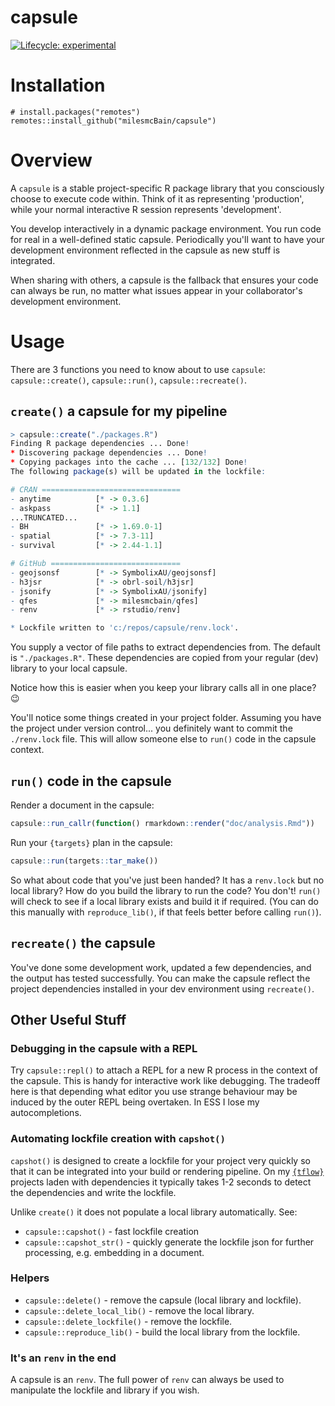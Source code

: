 
# capsule

  [![Lifecycle: experimental](https://img.shields.io/badge/lifecycle-experimental-orange.svg)](https://www.tidyverse.org/lifecycle/#experimental)


# Installation

``` {.r}
# install.packages("remotes")
remotes::install_github("milesmcBain/capsule")
```

# Overview

A `capsule` is a stable project-specific R package library that you consciously
choose to execute code within. Think of it as representing 'production', while
your normal interactive R session represents 'development'.

You develop interactively in a dynamic package environment. You run code for
real in a well-defined static capsule. Periodically you'll want to have
your development environment reflected in the capsule as new stuff is
integrated.

When sharing with others, a capsule is the fallback that ensures your code can
always be run, no matter what issues appear in your collaborator's development
environment.

# Usage

There are 3 functions you need to know about to use `capsule`: `capsule::create()`, `capsule::run()`, `capsule::recreate()`.

## `create()` a capsule for my pipeline

```r
> capsule::create("./packages.R")
Finding R package dependencies ... Done!
* Discovering package dependencies ... Done!
* Copying packages into the cache ... [132/132] Done!
The following package(s) will be updated in the lockfile:

# CRAN ===============================
- anytime          [* -> 0.3.6]
- askpass          [* -> 1.1]
...TRUNCATED...
- BH               [* -> 1.69.0-1]
- spatial          [* -> 7.3-11]
- survival         [* -> 2.44-1.1]

# GitHub =============================
- geojsonsf        [* -> SymbolixAU/geojsonsf]
- h3jsr            [* -> obrl-soil/h3jsr]
- jsonify          [* -> SymbolixAU/jsonify]
- qfes             [* -> milesmcbain/qfes]
- renv             [* -> rstudio/renv]

* Lockfile written to 'c:/repos/capsule/renv.lock'.
```

You supply a vector of file paths to extract dependencies from. The default is
`"./packages.R"`. These dependencies are copied from your regular (dev) library
to your local capsule.

Notice how this is easier when you keep your library calls all in one place? :wink:

You'll notice some things created in your project folder. Assuming you have the
project under version control... you definitely want to commit the `./renv.lock`
file. This will allow someone else to `run()` code in the capsule context.

## `run()` code in the capsule

Render a document in the capsule:

```r
capsule::run_callr(function() rmarkdown::render("doc/analysis.Rmd"))
```

Run your `{targets}` plan in the capsule:

```r
capsule::run(targets::tar_make())
```

So what about code that you've just been handed? It has a `renv.lock` but no
local library? How do you build the library to run the code? You don't! `run()`
will check to see if a local library exists and build it if required. (You can do this manually with `reproduce_lib()`, if that feels better before calling `run()`).

## `recreate()` the capsule

You've done some development work, updated a few dependencies, and the output
has tested successfully. You can make the capsule reflect the project dependencies
installed in your dev environment using `recreate()`.

## Other Useful Stuff

### Debugging in the capsule with a REPL

Try `capsule::repl()` to attach a REPL for a new R process in the context of the
capsule. This is handy for interactive work like debugging. The tradeoff here is
that depending what editor you use strange behaviour may be induced by the outer
REPL being overtaken. In ESS I lose my autocompletions.

### Automating lockfile creation with `capshot()`

`capshot()` is designed to create a lockfile for your
project very quickly so that it can be integrated into your build or rendering
pipeline. On my [`{tflow}`](https://github.com/milesmcbain/tflow) projects laden with
dependencies it typically takes 1-2 seconds to detect the dependencies and
write the lockfile.

Unlike `create()` it does not populate a local library automatically. See:

* `capsule::capshot()` - fast lockfile creation
* `capsule::capshot_str()` - quickly generate the lockfile json for further processing, e.g. embedding in a document.

### Helpers

* `capsule::delete()` - remove the capsule (local library and lockfile).
* `capsule::delete_local_lib()` - remove the local library.
* `capsule::delete_lockfile()` - remove the lockfile.
* `capsule::reproduce_lib()` - build the local library from the lockfile. 

### It's an `renv` in the end

A capsule is an `renv`. The full power of `renv` can always be used to
manipulate the lockfile and library if you wish.

